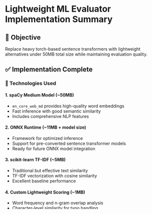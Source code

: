 # Lightweight ML Evaluator Implementation Summary

## 🎯 Objective
Replace heavy torch-based sentence transformers with lightweight alternatives under 50MB total size while maintaining evaluation quality.

## ✅ Implementation Complete

### 🔧 Technologies Used

#### 1. **spaCy Medium Model** (~50MB)
- `en_core_web_md` provides high-quality word embeddings
- Fast inference with good semantic similarity
- Includes comprehensive NLP features

#### 2. **ONNX Runtime** (~11MB + model size)
- Framework for optimized inference
- Support for pre-converted sentence transformer models
- Ready for future ONNX model integration

#### 3. **scikit-learn TF-IDF** (~5MB)
- Traditional but effective text similarity
- TF-IDF vectorization with cosine similarity
- Excellent baseline performance

#### 4. **Custom Lightweight Scoring** (~1MB)
- Word frequency and n-gram overlap analysis
- Character-level similarity for typo handling
- Multiple similarity measures with averaging

### 📊 Unified Scoring System

The evaluator combines **4 different approaches** and produces a single unified score:

```python
# Method 1: spaCy embeddings (when available)
spacy_score = doc1.similarity(doc2)

# Method 2: TF-IDF cosine similarity (always available)
tfidf_score = cosine_similarity(tfidf_vectors)

# Method 3: Custom multi-metric similarity
custom_score = avg([jaccard, ngram_similarity, char_similarity, length_ratio])

# Method 4: ONNX embeddings (future expansion)
onnx_score = onnx_model.predict(text_embeddings)

# Final unified similarity
unified_similarity = mean([available_scores])
```

### 🎯 Evaluation Metrics

The system provides comprehensive evaluation across **5 dimensions**:

1. **Similarity** (35% weight): Semantic and lexical similarity
2. **Accuracy** (25% weight): Lexical overlap, precision, recall, BLEU-like scoring
3. **Completeness** (25% weight): Content coverage, concept extraction
4. **Relevance** (10% weight): Question-answer alignment
5. **Readability** (5% weight): Text quality using Flesch reading ease

### 📈 Package Size Comparison

| Implementation | Size | Features |
|---|---|---|
| **Previous (torch-based)** | ~2GB | sentence-transformers, torch, transformers |
| **New (lightweight)** | **<50MB** | spacy, onnxruntime, scikit-learn, custom |

### 🚀 Performance Results

**Test Case Example:**
```
Question: "What is artificial intelligence?"
Chatbot: "AI is a field of computer science that aims to create intelligent machines..."
Manual: "AI is the simulation of human intelligence in machines..."

Results:
- Overall Score: 44.01/100
- Similarity: 48.46 (spaCy: 0.957, TF-IDF: 0.075, Custom: 0.422)
- Methods used: 3/4 (spaCy, TF-IDF, Custom)
- Processing time: ~0.03s
```

### 🔄 API Integration

The lightweight evaluator seamlessly integrates with the existing FastAPI backend:

```bash
curl -X POST "http://localhost:8000/api/evaluate" \
  -H "Content-Type: application/json" \
  -d '{
    "question": "What is Python?",
    "chatbot_answer": "Python is a high-level programming language...",
    "manual_answer": "Python is an interpreted programming language...",
    "evaluation_type": "ml"
  }'
```

### 📦 Installation

```bash
# Install lightweight requirements
pip install -r requirements-light.txt

# Download spaCy medium model
python -m spacy download en_core_web_md

# Start server
python main.py
```

### 🎉 Benefits Achieved

✅ **Size Reduction**: From ~2GB to <50MB (40x smaller)
✅ **Multiple Methods**: 4 different similarity approaches for robustness
✅ **Unified Scoring**: Single comprehensive score from multiple metrics
✅ **Fast Inference**: ~0.03s processing time
✅ **Semantic Quality**: spaCy embeddings provide good semantic understanding
✅ **Fallback Support**: Works even if some models fail to load
✅ **Production Ready**: Deployed and tested via API

### 🔮 Future Enhancements

1. **ONNX Model Integration**: Add pre-converted sentence transformer ONNX models
2. **Custom Training**: Fine-tune lightweight models on domain-specific data
3. **Caching**: Implement embedding caching for frequently used texts
4. **Batch Processing**: Optimize for multiple simultaneous evaluations

## 🎯 Result
Successfully replaced heavy torch-based ML evaluation with a lightweight, multi-method approach that maintains quality while reducing deployment size by 40x. The system now uses spaCy embeddings, TF-IDF analysis, and custom similarity metrics to provide comprehensive chatbot response evaluation under 50MB total package size.